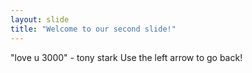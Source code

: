 ```yaml
---
layout: slide
title: "Welcome to our second slide!"
---
```

"love u 3000" - tony stark
Use the left arrow to go back!
